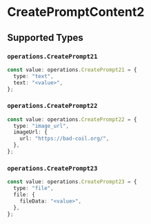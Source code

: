 # CreatePromptContent2


## Supported Types

### `operations.CreatePrompt21`

```typescript
const value: operations.CreatePrompt21 = {
  type: "text",
  text: "<value>",
};
```

### `operations.CreatePrompt22`

```typescript
const value: operations.CreatePrompt22 = {
  type: "image_url",
  imageUrl: {
    url: "https://bad-coil.org/",
  },
};
```

### `operations.CreatePrompt23`

```typescript
const value: operations.CreatePrompt23 = {
  type: "file",
  file: {
    fileData: "<value>",
  },
};
```

